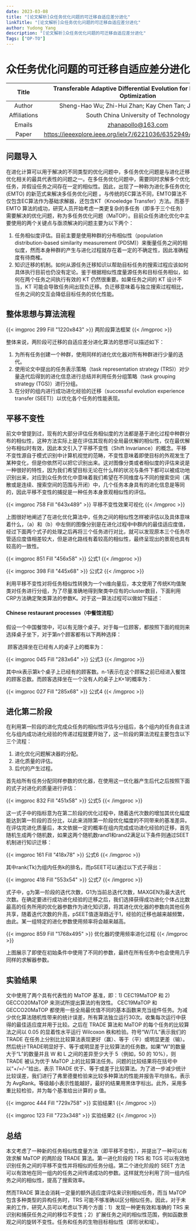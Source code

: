 ```yaml
---
date: 2023-03-08
title: "[论文解析]众任务优化问题的可迁移自适应差分进化"
linkTitle: "[论文解析]众任务优化问题的可迁移自适应差分进化"
author: Yudong Yang
description: "[论文解析]众任务优化问题的可迁移自适应差分进化"
Tags: ["OP-TO"]
---
```


# 众任务优化问题的可迁移自适应差分进化

|    Title     | Transferable Adaptive Differential Evolution for Many-Task Optimization |
| :----------: | :----------------------------------------------------------: |
|    Author    |     Sheng-Hao Wu; Zhi-Hui Zhan; Kay Chen Tan; Jun Zhang      |
| Affiliations |             South China University of Technology             |
|    Emails    |                      zhanapollo@163.com                      |
|    Paper     | https://ieeexplore.ieee.org/ielx7/6221036/6352949/10040733.pdf |



## 问题导入

在进化计算可以用于解决的不同类型的优化问题中，多任务优化问题是与进化迁移优化相关的最具代表性的问题之一。在多任务优化问题中，需要同时求解多个优化任务，并假设任务之间存在一定的相似性。因此，出现了一种称为进化多任务优化 (EMTO) 的新范式来解决多任务优化问题 。与传统的EC算法不同，EMTO算法不仅包含EC算法作为基础求解器，还包含KT（Knoeledge Transfer）方法。而基于 EMTO 算法的成功，研究人员开始考虑一类更复杂的多任务（即多于三个任务）需要解决的优化问题，称为多任务优化问题（MaTOP）。目前众任务进化优化中主要使用的两个关键点与亟须解决的问题主要为以下两个：

1. 任务相似度评估。目前主要是使用种群的分布相似性（population distribution-based similarity measurement (PDSM)）来衡量任务之间的相似度，然而本身种群的产生与进化过程就存在着一定的不确定性，因此准确程度有待商榷。
2. 知识迁移的机制。如何从源任务迁移知识以帮助目标任务的搜索过程应该如何具体执行目前也仍没有定论。鉴于根据相似性度量源任务和目标任务相似，如何在两个任务之间执行有效的 KT 仍然很重要。如果任务之间的 KT 设计不当，KT 可能会导致任务间出现负迁移。负迁移意味着与独立搜索过程相比，任务之间的交互会降低目标任务的优化性能。

## 整体思想与算法流程

{{< imgproc 299 Fill "1220x843" >}}
两阶段算法框架
{{< /imgproc >}}

整体来说，两阶段可迁移的自适应差分进化算法的思想可以描述如下：

1. 为所有任务创建一个种群，使用同样的进化优化器对所有种群进行少量的迭代。
2. 使用论文中提出的任务表示策略（task representation strategy (TRS)）对少量迭代后得到的进化信息进行总结并利用任务分组策略（task grouping strategy (TGS)）进行分组。
3. 在分好的组内进行成功进化经验的迁移（successful evolution experience transfer (SEET)）以优化各个任务的性能表现。

## 平移不变性

前文中曾提到过，现有的大部分评估任务相似度的方法都是基于进化过程中种群分布的相似性，这种方法实际上是在评估其现有的全局最优解的相似性，仅在最优解分布相似时有效，因此本文引入了平移不变性（Shift Invariance）的概念。平移不变性源自于模式识别中计算机视觉的范畴，不变性意味着即使目标的外观发生了某种变化，但是你依然可以把它识别出来。这对图像分类或者相似度的评估来说是一种很好的特性，因为我们希望目标无论在什么样的状况与条件下都可以被成功地识别出来，对应到众任务优化中意味着我们希望在不同维度与不同的搜索空间（离散或是连续、搜索空间的范围与开闭）中，几个任务本身具有的进化信息是等同的，因此平移不变性的捕捉是一种任务本身景观相似性的评估。

{{< imgproc 758 Fill "643x489" >}}
平移不变性效果可视化
{{< /imgproc >}}

上图很好地阐述了在进化优化算法中，任务之间的相似性怎样被评估以及具体意味着什么，（a）和（b）中左侧的图像分别是在进化过程中中群内的最佳适应度值，经过下面两个式子的处理之后再将三个任务进行对比，就可以发现原本三个任务尽管适应度值相差较大，但是进化路线有着较高的相似性，最终呈现出的景观也具有较高的一致性。

{{< imgproc 851 Fill "456x58" >}}
公式1
{{< /imgproc >}}

{{< imgproc 398 Fill "445x68" >}}
公式2
{{< /imgproc >}}

利用平移不变性对将任务相似性转换为一个n维向量后，本文使用了传统K均值聚类对任务进行分组，为了尽量准确地得到聚类中应有的cluster数目，下面利用CRP方法确定聚类算法的参数K。对于这一算法过程可以做如下描述：

#### 	Chinese restaurant processes（中餐馆流程）

​	假设一个中国餐馆中，可以有无限个桌子。对于每一位顾客，都按照下面的规则来选择桌子坐下，对于第n个顾客都有以下两种选择：

​	顾客选择坐在已经有人的桌子上的概率为：

{{< imgproc 045 Fill "283x64" >}}
公式3
{{< /imgproc >}}

​	其中nk表示第k个桌子上已经有的顾客数。n-1表示在这个顾客之前已经进入餐馆的顾客总数。而顾客选择坐在一个没有人的桌子上K+1的概率为：

{{< imgproc 027 Fill "285x68" >}}
公式4
{{< /imgproc >}}

## 进化第二阶段

在利用第一阶段的进化完成众任务的相似性评估与分组后，各个组内的任务自主进化与组内成功进化经验的传递过程就要开始了，这一阶段的算法流程主要包含以下三个流程：

1. 进化优化问题解决器的分配。
2. 进化质量的评估。
3. 后代的产生过程。

首先给所有任务分配同样参数的优化器，在使用这一优化器产生后代之后按照下面的式子对进化的质量进行评估：

{{< imgproc 832 Fill "451x58" >}}
公式5
{{< /imgproc >}}

这一式子中的指标意为在第二阶段的优化过程中，随着迭代次数的增加其优化幅度能达到第一阶段的百分比，以此来消除第一阶段优化幅度的不同带来的基准差异。在评估完进化质量后，本文依据一定的概率在组内完成成功进化经验的迁移，首先随机生成两个随机数，如果这两个随机数rand1和rand2满足以下条件则通过SEET机制进行知识迁移：

{{< imgproc 161 Fill "418x78" >}}
公式6
{{< /imgproc >}}

其中rank(Tk)为组内任务k的排名，而pSEET可以通过以下式子得出：

{{< imgproc 418 Fill "553x54" >}}
公式7
{{< /imgproc >}}

式子中，g为第一阶段的迭代次数，G1为当前总迭代次数，MAXGEN为最大迭代次数。在确定要进行成功进化经验的迁移之后，我们选择获得成功进化个体占比数最高的任务所用的优化器参数作为进化知识源，将其进化优化器的参数向其他任务共享，随着迭代次数的升高，pSEET值逐渐趋近于1，经验的迁移也越来越频繁，由此。某一组特定的进化参数使用频率将会越来越高。

{{< imgproc 859 Fill "1768x495" >}}
优化器的使用频率进化过程
{{< /imgproc >}}

上图展示了即使在初始条件中使用了不同的参数，最终在所有任务中也会使用几乎同样的求解器参数。

## 实验结果

文中使用了两个具有代表性的 MaTOP 基准，即：1) CEC19MaTOP  和 2) GECCO20MaTOP 来测试所提出算法的有效性。 CEC19MaTOP 和 GECCO20MaTOP 都使用一些全局最优值不同的基本函数来充当组件任务。为减少优化算法随机性带来的统计误差，所有算法独立运行30次。收集每次运行中获得的最佳适应度并用于比较。之后在 TRADE 算法和 MaTOP 的每个任务的比较算法之间以 0.05 的显着性水平运行 Wilcoxon 秩和检验。符号“W/T/L”表示我们的 TRADE 在任务上分别比比较算法表现更好（赢）、等于（平）或明显更差（输）。然后统计TRADE明显好于、等于或明显差于比较算法的任务数。如果“W”的数量大于“L”的数量并且 W 和 L 之间的差异至少大于 5（例如，50 的 10%），则 TRADE 被认为优于 MaTOP 上的比较算法任务。问题的比较结果将在括号中以“+/=/-”给出，表示 TRADE 优于、等于或差于比较算法。为了进一步减少统计比较误差，我们进行了弗里德曼检验来比较多种算法的性能并报告平均排名，表示为 AvgRank。等级越小表示性能越好，最好的结果用黑体字标出。此外，采用多重比较检验，并为每个基准给出计算的 p 值。

{{< imgproc 444 Fill "729x758" >}}
实验结果1
{{< /imgproc >}}

{{< imgproc 123 Fill "723x348" >}}
实验结果2
{{< /imgproc >}}

## 总结

本文考虑了一种新的任务相似性度量方法（即平移不变性），并提出了一种可以有效求解 MaTOP 的两阶段 TRADE 算法。第一进化阶段的 TRS 和 TGS 可以有效地识别任务之间的平移不变性并将相似的任务分组。第二个进化阶段的 SEET 方法可以有效地在同一组内的任务之间传递成功的参数。这样就充分利用了同一组内任务之间的相似性，提高了搜索效率。

然而TRADE 算法会消耗一定量的额外适应度评估来识别相似任务，而当 MaTOP 包含多种类型的异构任务时，TRS 可能不够准确以区分相似任务。因此，对于未来的工作，研究人员可以考虑以下两个方面：1）发现一种更有效和准确的 TRS 来识别和捕获任务之间的移位不变性；2）扩展任务之间的相似性范围，例如函数景观之间的旋转不变性。任务和任务的生物目标相似性（即形状和域）。
